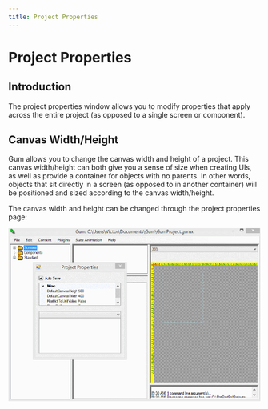 ```yaml
---
title: Project Properties
---
```


# Project Properties

## Introduction

The project properties window allows you to modify properties that apply across the entire project \(as opposed to a single screen or component\).

## Canvas Width/Height

Gum allows you to change the canvas width and height of a project. This canvas width/height can both give you a sense of size when creating UIs, as well as provide a container for objects with no parents. In other words, objects that sit directly in a screen \(as opposed to in another container\) will be positioned and sized according to the canvas width/height.

The canvas width and height can be changed through the project properties page:

![](../.gitbook/assets/GumCanvasWidthHeight.gif)

